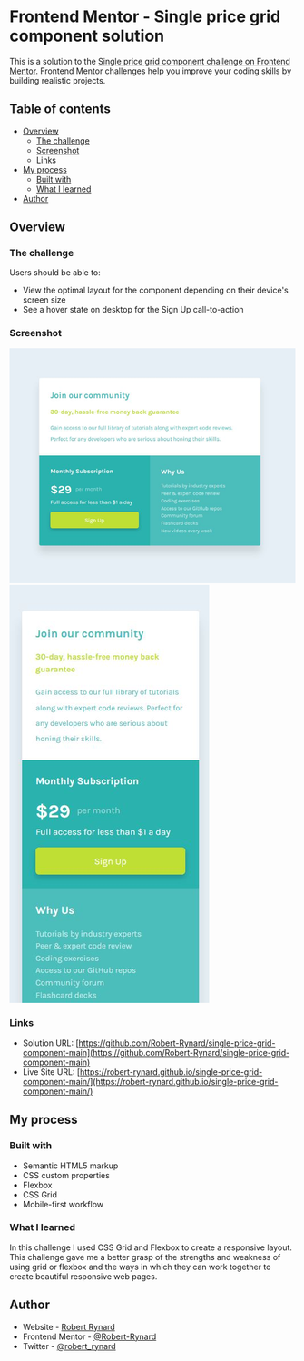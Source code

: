 # Frontend Mentor - Single price grid component solution

This is a solution to the [Single price grid component challenge on Frontend Mentor](https://www.frontendmentor.io/challenges/single-price-grid-component-5ce41129d0ff452fec5abbbc). Frontend Mentor challenges help you improve your coding skills by building realistic projects. 

## Table of contents

- [Overview](#overview)
  - [The challenge](#the-challenge)
  - [Screenshot](#screenshot)
  - [Links](#links)
- [My process](#my-process)
  - [Built with](#built-with)
  - [What I learned](#what-i-learned)
- [Author](#author)

## Overview

### The challenge

Users should be able to:

- View the optimal layout for the component depending on their device's screen size
- See a hover state on desktop for the Sign Up call-to-action

### Screenshot

![](./images/solution-desktop.jpg)
![](./images/solution-mobile.jpg)

### Links

- Solution URL: [https://github.com/Robert-Rynard/single-price-grid-component-main](https://github.com/Robert-Rynard/single-price-grid-component-main)
- Live Site URL: [https://robert-rynard.github.io/single-price-grid-component-main/](https://robert-rynard.github.io/single-price-grid-component-main/)

## My process

### Built with

- Semantic HTML5 markup
- CSS custom properties
- Flexbox
- CSS Grid
- Mobile-first workflow

### What I learned

In this challenge I used CSS Grid and Flexbox to create a responsive layout. This challenge gave me a better grasp of the strengths and weakness of using grid or flexbox and the ways in which they can work together to create beautiful responsive web pages.

## Author

- Website - [Robert Rynard](https://github.com/Robert-Rynard)
- Frontend Mentor - [@Robert-Rynard](https://www.frontendmentor.io/profile/Robert-Rynard)
- Twitter - [@robert_rynard](https://www.twitter.com/robert_rynard)

